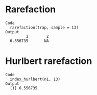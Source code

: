 # Rarefaction

    Code
      rarefaction(trap, sample = 13)
    Output
             1        2 
      6.556735       NA 

# Hurlbert rarefaction

    Code
      index_hurlbert(n1, 13)
    Output
      [1] 6.556735

